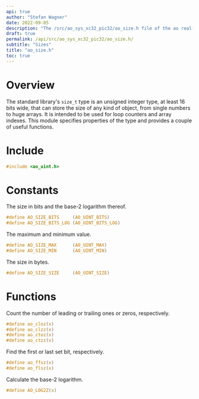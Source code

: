 ```yaml
---
api: true
author: "Stefan Wagner"
date: 2022-09-05
description: "The /src/ao_sys_xc32_pic32/ao_size.h file of the ao real-time operating system."
draft: true
permalink: /api/src/ao_sys_xc32_pic32/ao_size.h/
subtitle: "Sizes"
title: "ao_size.h"
toc: true
---
```


# Overview

The standard library's `size_t` type is an unsigned integer type, at least 16 bits wide, that can store the size of any kind of object, from single numbers to huge arrays. It is intended to be used for loop counters and array indexes. This module specifies properties of the type and provides a couple of useful functions.

# Include

```c
#include <ao_uint.h>
```

# Constants

The size in bits and the base-2 logarithm thereof.

```c
#define AO_SIZE_BITS     (AO_UINT_BITS)
#define AO_SIZE_BITS_LOG (AO_UINT_BITS_LOG)
```

The maximum and minimum value.

```c
#define AO_SIZE_MAX      (AO_UINT_MAX)
#define AO_SIZE_MIN      (AO_UINT_MIN)
```

The size in bytes.

```c
#define AO_SIZE_SIZE     (AO_UINT_SIZE)
```

# Functions

Count the number of leading or trailing ones or zeros, respectively.

```c
#define ao_cloz(x)
#define ao_clzz(x)
#define ao_ctoz(x)
#define ao_ctzz(x)
```

Find the first or last set bit, respectively.

```c
#define ao_ffsz(x)
#define ao_flsz(x)
```

Calculate the base-2 logarithm.

```c
#define AO_LOG2Z(x)
```
